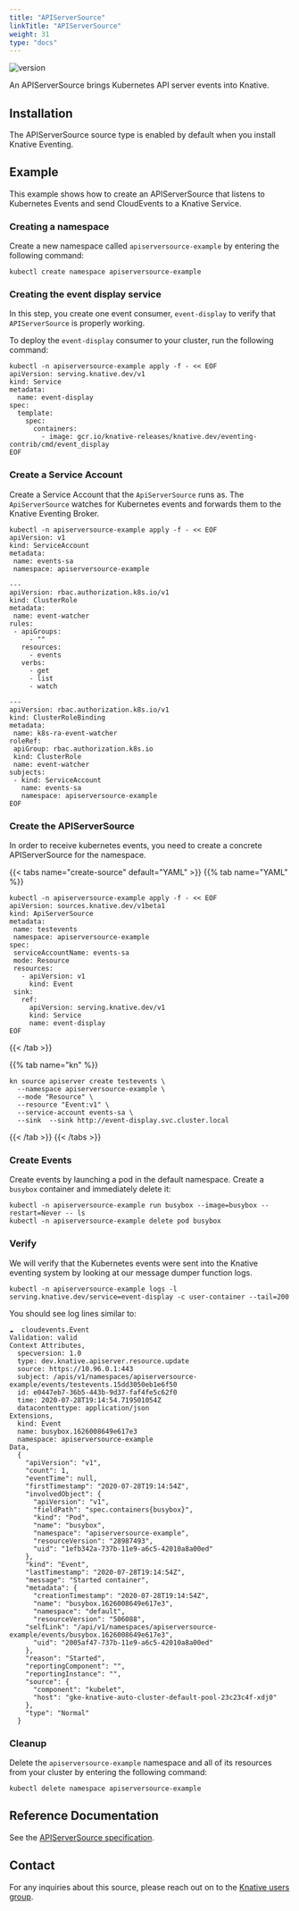 ```yaml
---
title: "APIServerSource"
linkTitle: "APIServerSource"
weight: 31
type: "docs"
---
```


![version](https://img.shields.io/badge/API_Version-v1beta1-red?style=flat-square)

An APIServerSource brings Kubernetes API server events into Knative.

## Installation

The APIServerSource source type is enabled by default when you install Knative Eventing.

## Example

This example shows how to create an APIServerSource that listens to Kubernetes Events and
send CloudEvents to a Knative Service.

### Creating a namespace

Create a new namespace called `apiserversource-example` by entering the following
command:

```shell
kubectl create namespace apiserversource-example
```

### Creating the event display service

In this step, you create one event consumer, `event-display` to verify that
`APIServerSource` is properly working.

To deploy the `event-display` consumer to your cluster, run the following
command:

```shell
kubectl -n apiserversource-example apply -f - << EOF
apiVersion: serving.knative.dev/v1
kind: Service
metadata:
  name: event-display
spec:
  template:
    spec:
      containers:
        - image: gcr.io/knative-releases/knative.dev/eventing-contrib/cmd/event_display
EOF
```

### Create a Service Account

Create a Service Account that the `ApiServerSource` runs as. The
`ApiServerSource` watches for Kubernetes events and forwards them to the
Knative Eventing Broker.

```shell
kubectl -n apiserversource-example apply -f - << EOF
apiVersion: v1
kind: ServiceAccount
metadata:
 name: events-sa
 namespace: apiserversource-example

---
apiVersion: rbac.authorization.k8s.io/v1
kind: ClusterRole
metadata:
 name: event-watcher
rules:
 - apiGroups:
     - ""
   resources:
     - events
   verbs:
     - get
     - list
     - watch

---
apiVersion: rbac.authorization.k8s.io/v1
kind: ClusterRoleBinding
metadata:
 name: k8s-ra-event-watcher
roleRef:
 apiGroup: rbac.authorization.k8s.io
 kind: ClusterRole
 name: event-watcher
subjects:
 - kind: ServiceAccount
   name: events-sa
   namespace: apiserversource-example
EOF
```

### Create the APIServerSource

In order to receive kubernetes events, you need to create a concrete APIServerSource for the namespace.

{{< tabs name="create-source" default="YAML" >}}
{{% tab name="YAML" %}}
```shell
kubectl -n apiserversource-example apply -f - << EOF
apiVersion: sources.knative.dev/v1beta1
kind: ApiServerSource
metadata:
 name: testevents
 namespace: apiserversource-example
spec:
 serviceAccountName: events-sa
 mode: Resource
 resources:
   - apiVersion: v1
     kind: Event
 sink:
   ref:
     apiVersion: serving.knative.dev/v1
     kind: Service
     name: event-display
EOF
```

{{< /tab >}}

{{% tab name="kn" %}}

```shell
kn source apiserver create testevents \
  --namespace apiserversource-example \
  --mode "Resource" \
  --resource "Event:v1" \
  --service-account events-sa \
  --sink  --sink http://event-display.svc.cluster.local
```

{{< /tab >}}
{{< /tabs >}}

### Create Events

Create events by launching a pod in the default namespace. Create a `busybox`
container and immediately delete it:

```shell
kubectl -n apiserversource-example run busybox --image=busybox --restart=Never -- ls
kubectl -n apiserversource-example delete pod busybox
```

### Verify

We will verify that the Kubernetes events were sent into the Knative eventing
system by looking at our message dumper function logs.

```shell
kubectl -n apiserversource-example logs -l serving.knative.dev/service=event-display -c user-container --tail=200
```

You should see log lines similar to:

```
☁️  cloudevents.Event
Validation: valid
Context Attributes,
  specversion: 1.0
  type: dev.knative.apiserver.resource.update
  source: https://10.96.0.1:443
  subject: /apis/v1/namespaces/apiserversource-example/events/testevents.15dd3050eb1e6f50
  id: e0447eb7-36b5-443b-9d37-faf4fe5c62f0
  time: 2020-07-28T19:14:54.719501054Z
  datacontenttype: application/json
Extensions,
  kind: Event
  name: busybox.1626008649e617e3
  namespace: apiserversource-example
Data,
  {
    "apiVersion": "v1",
    "count": 1,
    "eventTime": null,
    "firstTimestamp": "2020-07-28T19:14:54Z",
    "involvedObject": {
      "apiVersion": "v1",
      "fieldPath": "spec.containers{busybox}",
      "kind": "Pod",
      "name": "busybox",
      "namespace": "apiserversource-example",
      "resourceVersion": "28987493",
      "uid": "1efb342a-737b-11e9-a6c5-42010a8a00ed"
    },
    "kind": "Event",
    "lastTimestamp": "2020-07-28T19:14:54Z",
    "message": "Started container",
    "metadata": {
      "creationTimestamp": "2020-07-28T19:14:54Z",
      "name": "busybox.1626008649e617e3",
      "namespace": "default",
      "resourceVersion": "506088",
    "selfLink": "/api/v1/namespaces/apiserversource-example/events/busybox.1626008649e617e3",
      "uid": "2005af47-737b-11e9-a6c5-42010a8a00ed"
    },
    "reason": "Started",
    "reportingComponent": "",
    "reportingInstance": "",
    "source": {
      "component": "kubelet",
      "host": "gke-knative-auto-cluster-default-pool-23c23c4f-xdj0"
    },
    "type": "Normal"
  }
```

### Cleanup

Delete the `apiserversource-example` namespace and all of its resources from your
cluster by entering the following command:

```shell
kubectl delete namespace apiserversource-example
```

## Reference Documentation

See the [APIServerSource specification](../../reference/eventing/#sources.knative.dev/v1beta1.APIServerSource).

## Contact

For any inquiries about this source, please reach out on to the
[Knative users group](https://groups.google.com/forum/#!forum/knative-users).
